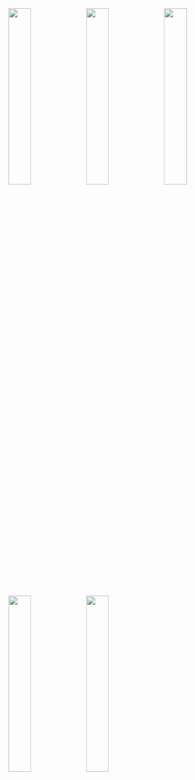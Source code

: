


<img src="https://github.com/onflyer/RemindersAppClone/assets/114020060/b8de1367-d44a-4adb-83d0-f947fdc22734" width="30%" height="30%">
<img src="https://github.com/onflyer/RemindersAppClone/assets/114020060/07013333-6059-42f7-8138-6d3fa60e1fa0" width="30%" height="30%">
<img src="https://github.com/onflyer/RemindersAppClone/assets/114020060/6f60c784-b968-4f95-a4d9-e84a829ede8e" width="30%" height="30%">
<img src="https://github.com/onflyer/RemindersAppClone/assets/114020060/da80c410-7f98-49a0-9461-e17b60bf2626" width="30%" height="30%">
<img src="https://github.com/onflyer/RemindersAppClone/assets/114020060/c3d2eff4-6260-408e-9b4d-4f0a07460356" width="30%" height="30%">


